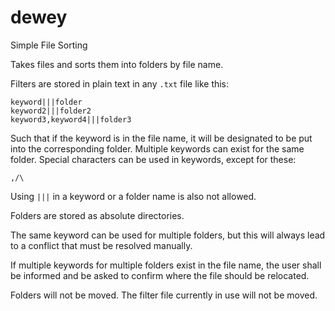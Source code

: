 # dewey
Simple File Sorting

Takes files and sorts them into folders by file name.

Filters are stored in plain text in any `.txt` file like this:

    keyword|||folder
    keyword2|||folder2
    keyword3,keyword4|||folder3


Such that if the keyword is in the file name, it will be designated to be put into the corresponding folder. Multiple keywords can exist for the same folder. Special characters can be used in keywords, except for these:

    ,/\ 

Using `|||` in a keyword or a folder name is also not allowed.

Folders are stored as absolute directories.

The same keyword can be used for multiple folders, but this will always lead to a conflict that must be resolved manually.

If multiple keywords for multiple folders exist in the file name, the user shall be informed and be asked to confirm where the file should be relocated.

Folders will not be moved. The filter file currently in use will not be moved.
